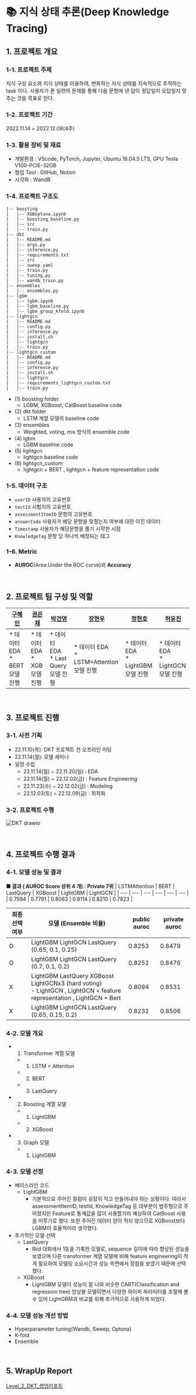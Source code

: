 # 📚 지식 상태 추론(Deep Knowledge Tracing)

## 1. 프로젝트 개요

### 1-1. 프로젝트 주제
지식 구성 요소와 지식 상태를 이용하여, 변화하는 지식 상태를 지속적으로 추적하는 task 이다. 사용자가 푼 일련의 문제를 통해 다음 문항에 낸 답이 정답일지 오답일지 맞추는 것을 목표로 한다. 

### 1-2. 프로젝트 기간
2022.11.14 ~ 2022.12.08(4주)

### 1-3. 활용 장비 및 재료
- 개발환경 : VScode, PyTorch, Jupyter, Ubuntu 18.04.5 LTS, GPU Tesla V100-PCIE-32GB
- 협업 Tool : GitHub, Notion
- 시각화 : WandB

### 1-4. 프로젝트 구조도
```
|-- boosting
|   |-- XGBoptuna.ipynb
|   |-- boosting_baseline.py
|   |-- src
|   |-- train.py
|-- dkt
|   |-- README.md
|   |-- args.py
|   |-- inference.py
|   |-- requirements.txt
|   |-- src
|   |-- sweep.yaml
|   |-- train.py
|   |-- tuning.py
|   |-- wandb_train.py
|-- ensembles
|   |-- ensembles.py
|-- lgbm
|   |-- lgbm.ipynb
|   |-- lgbm_baseline.py
|   |-- lgbm_group_kfold.ipynb
|-- lightgcn
|   |-- README.md
|   |-- config.py
|   |-- inference.py
|   |-- install.sh
|   |-- lightgcn
|   |-- train.py
|-- lightgcn_custom
|   |-- README.md
|   |-- config.py
|   |-- inference.py
|   |-- install.sh
|   |-- lightgcn
|   |-- requirements_lightgcn_custom.txt
|   |-- train.py
```
- (1) boosting folder
	- LGBM, XGBoost, CatBoost baseline code
- (2) dkt folder
	- LSTM 계열 모델의 baseline code
- (3) ensembles
	- Weighted, voting, mix 방식의 ensemble code
- (4) lgbm
	- LGBM baseline code
- (5) lightgcn
	- lightgcn baseline code
- (6) lightgcn_custom
	- lightgcn + BERT , lightgcn + feature representation code

### 1-5. 데이터 구조
- `userID` 사용자의 고유번호
- `testId` 시험지의 고유번호
- `assessmentItemID` 문항의 고유번호
- `answerCode` 사용자가 해당 문항을 맞췄는지 여부에 대한 이진 데이터
- `Timestamp` 사용자가 해당문항을 풀기 시작한 시점
- `KnowledgeTag` 문항 당 하나씩 배정되는 태그

### 1-6. Metric
- **AUROC**(Area Under the ROC curve)와 **Accuracy**

<br>

## 2. 프로젝트 팀 구성 및 역할
|[구혜인](https://github.com/hyein99?tab=repositories)|[권은채](https://github.com/dmscornjs)|[박건영](https://github.com/kuuneeee)|[장현우](https://github.com/jhu8802)|[정현호](https://github.com/Heiness)|[허유진](https://github.com/hobbang2)|
|----|----|----|----|----|----|
|* 데이터 EDA<br>* BERT 모델 진행|* 데이터 EDA<br>* XGB 모델 진행|* 데이터 EDA<br>* Last Query 모델 진행|* 데이터 EDA<br>* LSTM+Attention 모델 진행|* 데이터 EDA<br>* LightGBM 모델 진행|* 데이터 EDA<br>* LightGCN 모델 진행|

<br>

## 3. 프로젝트 진행

### 3-1. 사전 기획
- 22.11.10(목): DKT 프로젝트 전 오프라인 미팅
- 22.11.14(월): 모델 세미나
- 일정 수립
    - 22.11.14(월) ~ 22.11.20(일) : EDA
    - 22.11.14(월) ~ 22.12.02(금) : Feature Engineering
    - 22.11.23(수) ~ 22.12.02(금) : Modeling
    - 22.12.03(토) ~ 22.12.09(금) : 최적화
    
### 3-2. 프로젝트 수행
![DKT drawio](https://user-images.githubusercontent.com/49949138/215059582-768852d3-16d1-4dec-9e28-e8ae537e9f39.png)

<br>

## 4. 프로젝트 수행 결과

### 4-1. 모델 성능 및 결과
**■ 결과 ( AUROC Score 상위 4 개) : Private 7위**
| LSTMAttention | BERT | LastQuery | XGBoost | LightGBM | LightGCN |
| --- | --- | --- | --- | --- | --- |
| 0.7594 | 0.7791 | 0.8063 | 0.8114 | 0.8210 | 0.7823 |

| 최종 선택 여부 | 모델 (Ensemble 비율) | public auroc | private auroc |
| --- | --- | --- | --- |
| O | LightGBM LightGCN LastQuery (0.65, 0.1, 0.25) | 0.8253 | 0.8479|
| O | LightGBM LightGCN LastQuery (0.7, 0.1, 0.2) | 0.8252 | 0.8476|
| X | LightGBM LastQuery XGBoost LightGCNx3 (hard voting) <br> - LightGCN , LightGCN + feature representation , LightGCN + Bert | 0.8094 | 0.8531|
| X | LightGBM LightGCN LastQuery  (0.65, 0.15, 0.2) | 0.8232 |	0.8506|

### 4-2. 모델 개요
- 1. Transformer 계열 모델
	- 1) LSTM + Attention
	- 2) BERT
	- 3) LastQuery
- 2. Boosting 계열 모델
	- 1) LightGBM
	- 2) XGBoost
- 3. Graph 모델
	- 1) LightGBM

### 4-3. 모델 선정
- 베이스라인 코드
    - LightGBM
        - 기본적으로 주어진 컬럼이 굉장히 적고 만들어내야 하는 상황이다. 따라서assessmentItemID, testId, KnowledgeTag 등 대부분이 범주형으로 주어졌지만 Feature로 통계값을 많이 사용할거라 예상하여 CatBoost 사용을 미루기로 했다. 또한 주어진 데이터 양이 적지 않으므로 XGBoost보다 LGBM이 효율적이라 생각했다.
- 추가적인 모델 선택
    - LastQuery
        - Riid 대회에서 1등을 기록한 모델로, sequence 길이에 따라 향상된 성능을 보였으며 다른 transformer 계열 모델에 비해 feature engineering이 적게 필요하여 모델링 소요시간과 성능 측면에서 장점을 보였기 때문에 선택했다.
    - XGBoost
        - LightGBM 모델이 성능이 잘 나와 비슷한 CART(Classification and regression tree) 앙상블 모델이면서 다양한 하이퍼 파라미터를 조절해 볼 수 있어 LightGBM과 비교를 위해 추가적으로 사용하게 되었다.

### 4-4. 모델 성능 개선 방법
- Hyperparameter tuning(Wandb, Sweep, Optuna)
- K-fold
- Ensemble

<br>

## 5. WrapUp Report
[Level_2_DKT_랩업리포트](https://www.notion.so/Level_2_DKT_-d6f19e429a6744369c121ac9d17e7f4b)


